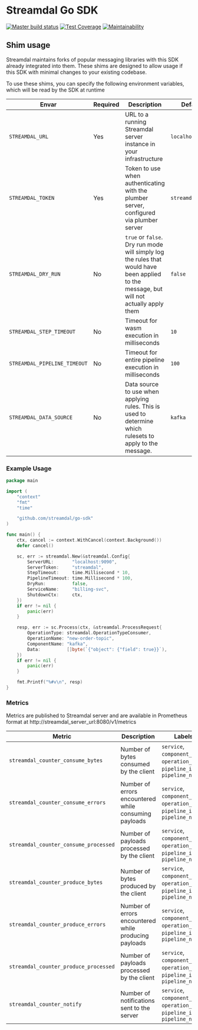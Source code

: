 # Streamdal Go SDK


[![Master build status](https://github.com/streamdal/go-sdk/workflows/main/badge.svg)](https://github.com/streamdal/go-sdk/actions/workflows/main-test.yml)
[![Test Coverage](https://api.codeclimate.com/v1/badges/7202de86dc937056673b/test_coverage)](https://codeclimate.com/github/streamdal/go-sdk/test_coverage)
[![Maintainability](https://api.codeclimate.com/v1/badges/7202de86dc937056673b/maintainability)](https://codeclimate.com/github/streamdal/go-sdk/maintainability)


## Shim usage

Streamdal maintains forks of popular messaging libraries with this SDK already integrated into them. These shims
are designed to allow usage if this SDK with minimal changes to your existing codebase.

To use these shims, you can specify the following environment variables, which will be read by the SDK at runtime

| Envar                        | Required | Description                                                                                                                             | Default          |
|------------------------------|----------|-----------------------------------------------------------------------------------------------------------------------------------------|------------------|
| `STREAMDAL_URL`              | Yes      | URL to a running Streamdal server instance in your infrastructure                                                                       | `localhost:9090` |
| `STREAMDAL_TOKEN`            | Yes      | Token to use when authenticating with the plumber server, configured via plumber server                                                 | `streamdal`      |
| `STREAMDAL_DRY_RUN`          | No       | `true` or `false`. Dry run mode will simply log the rules that would have been applied to the message, but will not actually apply them | `false`          |
| `STREAMDAL_STEP_TIMEOUT`     | No       | Timeout for wasm execution in milliseconds                                                                                              | `10`             |
| `STREAMDAL_PIPELINE_TIMEOUT` | No       | Timeout for entire pipeline execution in milliseconds                                                                                   | `100`            |
| `STREAMDAL_DATA_SOURCE`      | No       | Data source to use when applying rules. This is used to determine which rulesets to apply to the message.                               | `kafka`          |


### Example Usage

```go
package main

import (
	"context"
	"fmt"
	"time"

	"github.com/streamdal/go-sdk"
)

func main() {
	ctx, cancel := context.WithCancel(context.Background())
	defer cancel()

	sc, err := streamdal.New(&streamdal.Config{
		ServerURL:       "localhost:9090",
		ServerToken:     "streamdal",
		StepTimeout:     time.Millisecond * 10,
		PipelineTimeout: time.Millisecond * 100,
		DryRun:          false,
		ServiceName:     "billing-svc",
		ShutdownCtx:     ctx,
	})
	if err != nil {
		panic(err)
	}

	resp, err := sc.Process(ctx, &streamdal.ProcessRequest{
		OperationType: streamdal.OperationTypeConsumer,
		OperationName: "new-order-topic",
		ComponentName: "kafka",
		Data:          []byte(`{"object": {"field": true}}`),
	})
	if err != nil {
		panic(err)
	}

	fmt.Printf("%#v\n", resp)
}

```

### Metrics

Metrics are published to Streamdal server and are available in Prometheus format at http://streamdal_server_url:8080/v1/metrics

| Metric                                       | Description                                      | Labels                                                                        |
|----------------------------------------------|--------------------------------------------------|-------------------------------------------------------------------------------|
| `streamdal_counter_consume_bytes`     | Number of bytes consumed by the client     | `service`, `component_name`, `operation_name`, `pipeline_id`, `pipeline_name` |
| `streamdal_counter_consume_errors`    | Number of errors encountered while consuming payloads | `service`, `component_name`, `operation_name`, `pipeline_id`, `pipeline_name` |
| `streamdal_counter_consume_processed` | Number of payloads processed by the client | `service`, `component_name`, `operation_name`, `pipeline_id`, `pipeline_name` |
| `streamdal_counter_produce_bytes`     | Number of bytes produced by the client     | `service`, `component_name`, `operation_name`, `pipeline_id`, `pipeline_name` |
| `streamdal_counter_produce_errors`    | Number of errors encountered while producing payloads | `service`, `component_name`, `operation_name`, `pipeline_id`, `pipeline_name` |
| `streamdal_counter_produce_processed` | Number of payloads processed by the client | `service`, `component_name`, `operation_name`, `pipeline_id`, `pipeline_name` |
| `streamdal_counter_notify`            | Number of notifications sent to the server | `service`, `component_name`, `operation_name`, `pipeline_id`, `pipeline_name` |
